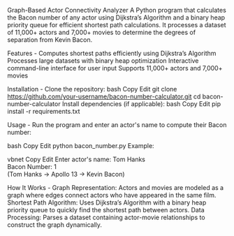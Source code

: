 Graph-Based Actor Connectivity Analyzer
A Python program that calculates the Bacon number of any actor using Dijkstra’s Algorithm and a binary heap priority queue for efficient shortest path calculations. It processes a dataset of 11,000+ actors and 7,000+ movies to determine the degrees of separation from Kevin Bacon.

Features - 
Computes shortest paths efficiently using Dijkstra’s Algorithm
Processes large datasets with binary heap optimization
Interactive command-line interface for user input
Supports 11,000+ actors and 7,000+ movies

Installation - 
Clone the repository:
bash
Copy
Edit
git clone https://github.com/your-username/bacon-number-calculator.git
cd bacon-number-calculator
Install dependencies (if applicable):
bash
Copy
Edit
pip install -r requirements.txt

Usage - 
Run the program and enter an actor's name to compute their Bacon number:

bash
Copy
Edit
python bacon_number.py
Example:

vbnet
Copy
Edit
Enter actor's name: Tom Hanks  
Bacon Number: 1  
(Tom Hanks → Apollo 13 → Kevin Bacon)

How It Works - 
Graph Representation: Actors and movies are modeled as a graph where edges connect actors who have appeared in the same film.
Shortest Path Algorithm: Uses Dijkstra’s Algorithm with a binary heap priority queue to quickly find the shortest path between actors.
Data Processing: Parses a dataset containing actor-movie relationships to construct the graph dynamically.
